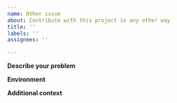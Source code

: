 ```yaml
---
name: Other issue
about: Contribute with this project in any other way
title: ''
labels: ''
assignees: ''

---
```


<!-- Thank you for taking the time to improve this library. -->

<!-- Please include all requested information to save time and help you get a quick solution for your problem. -->

**Describe your problem**
<!-- A clear and concise description of what the problem is. -->

**Environment**

<!-- If applicable include the environment where you run your code so we can reproduce it. -->

<!-- Replace *(major.minor.patch)* with your installed version number of each module, eg: "I'm using `multer-gridfs-storage` version 3.1.4" -->

<!-- Otherwise remove the environment block -->

**Additional context**
<!-- Write expectations, any information to reproduce, screenshots, sample repos, etc -->

